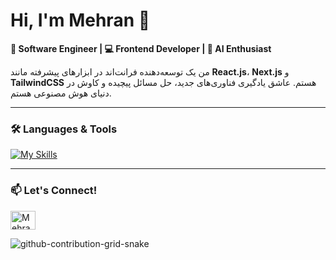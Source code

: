 <h1 align="left">Hi, I'm Mehran 👋</h1>

**🚀 Software Engineer | 💻 Frontend Developer | 🤖 AI Enthusiast**  

من یک توسعه‌دهنده فرانت‌اند در ابزارهای پیشرفته مانند **React.js**، **Next.js** و **TailwindCSS** هستم. عاشق یادگیری فناوری‌های جدید، حل مسائل پیچیده و کاوش در دنیای هوش مصنوعی هستم.

---

### 🛠️ Languages & Tools
[![My Skills](https://skillicons.dev/icons?i=nextjs,react,js,html,css,tailwind)](https://skillicons.dev)

---

### 📫 Let's Connect!
<p align="left">
  <a href="https://www.linkedin.com/in/mehran-bahari-933354224/" target="blank">
    <img align="center" src="https://raw.githubusercontent.com/rahuldkjain/github-profile-readme-generator/master/src/images/icons/Social/linked-in-alt.svg" alt="Mehran Bahari LinkedIn" height="30" width="40" />
  </a>
</p>
 
 ![github-contribution-grid-snake](https://user-images.githubusercontent.com/90142173/154796318-e529fdc7-2132-4ce7-8417-06b71cf02506.svg)
 
 
